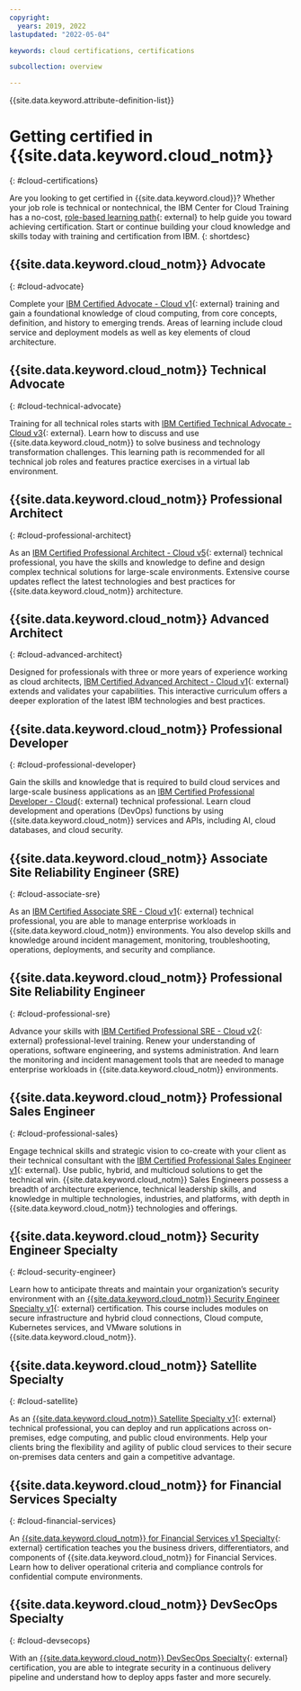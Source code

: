 ```yaml
---
copyright:
  years: 2019, 2022
lastupdated: "2022-05-04"

keywords: cloud certifications, certifications

subcollection: overview

---
```


{{site.data.keyword.attribute-definition-list}}

# Getting certified in {{site.data.keyword.cloud_notm}}
{: #cloud-certifications}

Are you looking to get certified in {{site.data.keyword.cloud}}? Whether your job role is technical or nontechnical, the IBM Center for Cloud Training has a no-cost, [role-based learning path](https://www.ibm.com/training/cloud/jobroles){: external} to help guide you toward achieving certification. Start or continue building your cloud knowledge and skills today with training and certification from IBM.
{: shortdesc}


## {{site.data.keyword.cloud_notm}} Advocate
{: #cloud-advocate}

Complete your [IBM Certified Advocate - Cloud v1](https://www.ibm.com/training/path/ibmcloudadvocate2022){: external} training and gain a foundational knowledge of cloud computing, from core concepts, definition, and history to emerging trends. Areas of learning include cloud service and deployment models as well as key elements of cloud architecture.  

## {{site.data.keyword.cloud_notm}} Technical Advocate
{: #cloud-technical-advocate}

Training for all technical roles starts with [IBM Certified Technical Advocate - Cloud v3](https://www.ibm.com/training/path/ibmcloudtechnicaladvocate-q12022){: external}. Learn how to discuss and use {{site.data.keyword.cloud_notm}} to solve business and technology transformation challenges. This learning path is recommended for all technical job roles and features practice exercises in a virtual lab environment.  

## {{site.data.keyword.cloud_notm}} Professional Architect
{: #cloud-professional-architect}

As an [IBM Certified Professional Architect - Cloud v5](https://www.ibm.com/training/path/ibmcloudprofessionalarchitect){: external} technical professional, you have the skills and knowledge to define and design complex technical solutions for large-scale environments. Extensive course updates reflect the latest technologies and best practices for {{site.data.keyword.cloud_notm}} architecture.  

## {{site.data.keyword.cloud_notm}} Advanced Architect
{: #cloud-advanced-architect}

Designed for professionals with three or more years of experience working as cloud architects, [IBM Certified Advanced Architect - Cloud v1](https://www.ibm.com/training/path/ibmcloudadvancedarchitect){: external} extends and validates your capabilities. This interactive curriculum offers a deeper exploration of the latest IBM technologies and best practices.  

## {{site.data.keyword.cloud_notm}} Professional Developer
{: #cloud-professional-developer}

Gain the skills and knowledge that is required to build cloud services and large-scale business applications as an [IBM Certified Professional Developer - Cloud](https://www.ibm.com/training/path/ibmcloudprofessionaldeveloper){: external} technical professional. Learn cloud development and operations (DevOps) functions by using {{site.data.keyword.cloud_notm}} services and APIs, including AI, cloud databases, and cloud security.  

## {{site.data.keyword.cloud_notm}} Associate Site Reliability Engineer (SRE)
{: #cloud-associate-sre}

As an [IBM Certified Associate SRE - Cloud v1](https://www.ibm.com/training/path/ibmcloudassociatesitereliabilityengineer(sre)){: external} technical professional, you are able to manage enterprise workloads in {{site.data.keyword.cloud_notm}} environments. You also develop skills and knowledge around incident management, monitoring, troubleshooting, operations, deployments, and security and compliance.

## {{site.data.keyword.cloud_notm}} Professional Site Reliability Engineer
{: #cloud-professional-sre}

Advance your skills with [IBM Certified Professional SRE - Cloud v2](https://www.ibm.com/training/path/ibmcloudprofessionalsitereliabilityengineer(sre)v2){: external} professional-level training. Renew your understanding of operations, software engineering, and systems administration. And learn the monitoring and incident management tools that are needed to manage enterprise workloads in {{site.data.keyword.cloud_notm}} environments. 

## {{site.data.keyword.cloud_notm}} Professional Sales Engineer
{: #cloud-professional-sales}

Engage technical skills and strategic vision to co-create with your client as their technical consultant with the [IBM Certified Professional Sales Engineer v1](https://www.ibm.com/training/certification/C0010200){: external}. Use public, hybrid, and multicloud solutions to get the technical win. {{site.data.keyword.cloud_notm}} Sales Engineers possess a breadth of architecture experience, technical leadership skills, and knowledge in multiple technologies, industries, and platforms, with depth in {{site.data.keyword.cloud_notm}} technologies and offerings.

## {{site.data.keyword.cloud_notm}} Security Engineer Specialty
{: #cloud-security-engineer}

Learn how to anticipate threats and maintain your organization’s security environment with an [{{site.data.keyword.cloud_notm}} Security Engineer Specialty v1](https://www.ibm.com/training/path/ibmcloudsecurityengineerspecialty){: external} certification. This course includes modules on secure infrastructure and hybrid cloud connections, Cloud compute, Kubernetes services, and VMware solutions in {{site.data.keyword.cloud_notm}}.  

## {{site.data.keyword.cloud_notm}} Satellite Specialty
{: #cloud-satellite}

As an [{{site.data.keyword.cloud_notm}} Satellite Specialty v1](https://www.ibm.com/training/path/ibmcloudsatellite){: external} technical professional, you can deploy and run applications across on-premises, edge computing, and public cloud environments. Help your clients bring the flexibility and agility of public cloud services to their secure on-premises data centers and gain a competitive advantage.  

## {{site.data.keyword.cloud_notm}} for Financial Services Specialty
{: #cloud-financial-services}

An [{{site.data.keyword.cloud_notm}} for Financial Services v1 Specialty](https://www.ibm.com/training/path/ibmcloudforfinancialservices){: external} certification teaches you the business drivers, differentiators, and components of {{site.data.keyword.cloud_notm}} for Financial Services. Learn how to deliver operational criteria and compliance controls for confidential compute environments.   

## {{site.data.keyword.cloud_notm}} DevSecOps Specialty
{: #cloud-devsecops}

With an [{{site.data.keyword.cloud_notm}} DevSecOps Specialty](https://www.ibm.com/training/path/ibmclouddevsecopsspecialty){: external} certification, you are able to integrate security in a continuous delivery pipeline and understand how to deploy apps faster and more securely.
